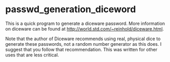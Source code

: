 # passwd_generation_diceword

This is a quick program to generate a diceware password.  More information on diceware can be found
at <http://world.std.com/~reinhold/diceware.html>.

Note that the author of Diceware recommends using real, physical dice to generate these
passwords, not a random number generator as this does.  I suggest that you follow that
recommendation.  This was written for other uses that are less critical.
